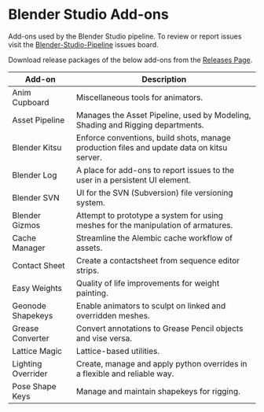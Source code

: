 # Blender Studio Add-ons

Add-ons used by the Blender Studio pipeline. To review or report issues visit the [Blender-Studio-Pipeline](https://projects.blender.org/studio/blender-studio-pipeline/issues) issues board.

Download release packages of the below add-ons from the [Releases Page](https://projects.blender.org/studio/blender-studio-pipeline/releases).

| Add-on | Description | 
|---|---|
|Anim Cupboard |Miscellaneous tools for animators. 
|Asset Pipeline |Manages the Asset Pipeline, used by Modeling, Shading and Rigging departments. 
|Blender Kitsu |Enforce conventions, build shots, manage production files and update data on kitsu server.
|Blender Log |A place for add-ons to report issues to the user in a persistent UI element.
|Blender SVN |UI for the SVN (Subversion) file versioning system.  
|Blender Gizmos |Attempt to prototype a system for using meshes for the manipulation of armatures.  
|Cache Manager |Streamline the Alembic cache workflow of assets. 
|Contact Sheet |Create a contactsheet from sequence editor strips.  
|Easy Weights |Quality of life improvements for weight painting.  
|Geonode Shapekeys |Enable animators to sculpt on linked and overridden meshes.  
|Grease Converter |Convert annotations to Grease Pencil objects and vise versa.  
|Lattice Magic |Lattice-based utilities.  
|Lighting Overrider |Create, manage and apply python overrides in a flexible and reliable way.  
|Pose Shape Keys |Manage and maintain shapekeys for rigging.  